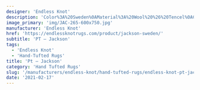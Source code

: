 ```yaml
---
designer: 'Endless Knot'
description: 'Color%3A%20Sweden%0AMaterial%3A%20Wool%20%26%20Tencel%0ACollection%3A%20Hand-Tufted%20Collection'
image_primary: 'img/JAC-265-600x750.jpg'
manufacturer: 'Endless Knot'
href: 'https://endlessknotrugs.com/product/jackson-sweden/'
subtitle: 'PT – Jackson'
tags:
  - 'Endless Knot'
  - 'Hand-Tufted Rugs'
title: 'Pt – Jackson'
category: 'Hand Tufted Rugs'
slug: '/manufacturers/endless-knot/hand-tufted-rugs/endless-knot-pt-jackson'
date: '2021-02-17'
---
```

